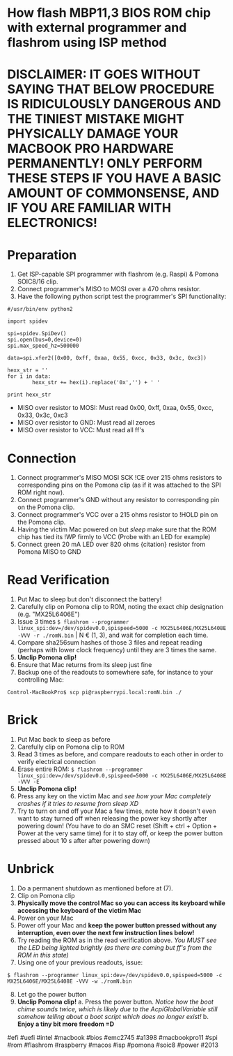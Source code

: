 # How flash MBP11,3 BIOS ROM chip with external programmer and flashrom using ISP method

# DISCLAIMER: IT GOES WITHOUT SAYING THAT BELOW PROCEDURE IS RIDICULOUSLY DANGEROUS AND THE TINIEST MISTAKE MIGHT PHYSICALLY DAMAGE YOUR MACBOOK PRO HARDWARE PERMANENTLY! ONLY PERFORM THESE STEPS IF YOU HAVE A BASIC AMOUNT OF COMMONSENSE, AND IF YOU ARE FAMILIAR WITH ELECTRONICS!

# Preparation
1. Get ISP-capable SPI programmer with flashrom (e.g. Raspi) & Pomona SOIC8/16 clip.
2. Connect programmer's MISO to MOSI over a 470 ohms resistor.
3. Have the following python script test the programmer's SPI functionality:
```
#/usr/bin/env python2

import spidev

spi=spidev.SpiDev()
spi.open(bus=0,device=0)
spi.max_speed_hz=500000

data=spi.xfer2([0x00, 0xff, 0xaa, 0x55, 0xcc, 0x33, 0x3c, 0xc3])

hexx_str = ''
for i in data:
        hexx_str += hex(i).replace('0x','') + ' '

print hexx_str
```
  * MISO over resistor to MOSI: Must read 0x00, 0xff, 0xaa, 0x55, 0xcc, 0x33, 0x3c, 0xc3
  * MISO over resistor to GND: Must read all zeroes
  * MISO over resistor to VCC: Must read all ff's

# Connection
1. Connect programmer's MISO MOSI SCK !CE over 215 ohms resistors to corresponding pins on the Pomona clip (as if it was attached to the SPI ROM right now).
2. Connect programmer's GND without any resistor to corresponding pin on the Pomona clip.
3. Connect programmer's VCC over a 215 ohms resistor to !HOLD pin on the Pomona clip.
4. Having the victim Mac powered on but *sleep* make sure that the ROM chip has tied its !WP firmly to VCC (Probe with an LED for example)
4. Connect green 20 mA LED over 820 ohms {citation} resistor from Pomona MISO to GND

# Read Verification
1. Put Mac to sleep but don't disconnect the battery!
2. Carefully clip on Pomona clip to ROM, noting the exact chip designation (e.g. "MX25L6406E")
3. Issue 3 times ```$ flashrom --programmer linux_spi:dev=/dev/spidev0.0,spispeed=5000 -c MX25L6406E/MX25L6408E -VVV -r ./romN.bin``` | N € (1, 3), and wait for completion each time.
4. Compare sha256sum hashes of those 3 files and repeat reading (perhaps with lower clock frequency) until they are 3 times the same.
5. __Unclip Pomona clip!__
6. Ensure that Mac returns from its sleep just fine
7. Backup one of the readouts to somewhere safe, for instance to your controlling Mac:
```
Control-MacBookPro$ scp pi@raspberrypi.local:romN.bin ./
```

# Brick
1. Put Mac back to sleep as before
2. Carefully clip on Pomona clip to ROM
3. Read 3 times as before, and compare readouts to each other in order to verify electrical connection
4. Erase entire ROM: ```$ flashrom --programmer linux_spi:dev=/dev/spidev0.0,spispeed=5000 -c MX25L6406E/MX25L6408E -VVV -E```
5. __Unclip Pomona clip!__
6. Press any key on the victim Mac and *see how your Mac completely crashes if it tries to resume from sleep XD*
7. Try to turn on and off your Mac a few times, note how it doesn't even want to stay turned off when releasing the power key shortly after powering down! (You have to do an SMC reset (Shift + ctrl + Option + Power at the very same time) for it to stay off, or keep the power button pressed about 10 s after after powering down)

# Unbrick
1. Do a permanent shutdown as mentioned before at (7).
2. Clip on Pomona clip
3. __Physically move the control Mac so you can access its keyboard while accessing the keyboard of the victim Mac__
4. Power on your Mac
5. Power off your Mac and __keep the power button pressed without any interruption, even over the next few instruction lines below!__
6. Try reading the ROM as in the read verification above. *You MUST see the LED being lighted brightly (as there are coming but ff's from the ROM in this state)*
7. Using one of your previous readouts, issue:
```
$ flashrom --programmer linux_spi:dev=/dev/spidev0.0,spispeed=5000 -c MX25L6406E/MX25L6408E -VVV -w ./romN.bin
```
8. Let go the power button
9. __Unclip Pomona clip!__
a. Press the power button. *Notice how the boot chime sounds twice, which is likely due to the AcpiGlobalVariable still somehow telling about a boot script which does no longer exist!*
b. __Enjoy a tiny bit more freedom =D__

#efi #uefi #intel #macbook #bios #emc2745 #a1398 #macbookpro11 #spi #rom #flashrom #raspberry #macos #isp #pomona #soic8 #power #2013
